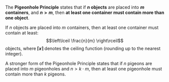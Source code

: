 The **Pigeonhole Principle** states that if **$n$ objects** are placed into **$m$ containers**, and **$n > m$**, then **at least one container must contain more than one object**.

If $n$ objects are placed into $m$ containers, then at least one container must contain at least:
$$\left\lceil \frac{n}{m} \right\rceil$$
objects, where **$\lceil x \rceil$** denotes the ceiling function (rounding up to the nearest integer).

A stronger form of the Pigeonhole Principle states that if $n$ pigeons are placed into $m$ pigeonholes and $n > k \cdot m$, then at least one pigeonhole must contain more than $k$ pigeons.